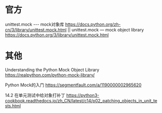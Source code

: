 
# 官方

unittest.mock --- mock对象库 https://docs.python.org/zh-cn/3/library/unittest.mock.html || unittest.mock — mock object library https://docs.python.org/3/library/unittest.mock.html

# 其他

Understanding the Python Mock Object Library https://realpython.com/python-mock-library/

Python Mock的入门 https://segmentfault.com/a/1190000002965620

14.2 在单元测试中给对象打补丁 https://python3-cookbook.readthedocs.io/zh_CN/latest/c14/p02_patching_objects_in_unit_tests.html
